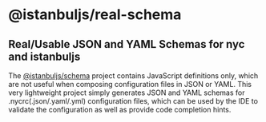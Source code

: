 # @istanbuljs/real-schema
## Real/Usable JSON and YAML Schemas for nyc and istanbuljs
The [@istanbuljs/schema](https://github.com/istanbuljs/schema) project contains JavaScript definitions only, which are not useful when composing configuration files in JSON or YAML.  This very lightweight project simply generates JSON and YAML schemas for .nycrc(.json/.yaml/.yml) configuration files, which can be used by the IDE to validate the configuration as well as provide code completion hints.
